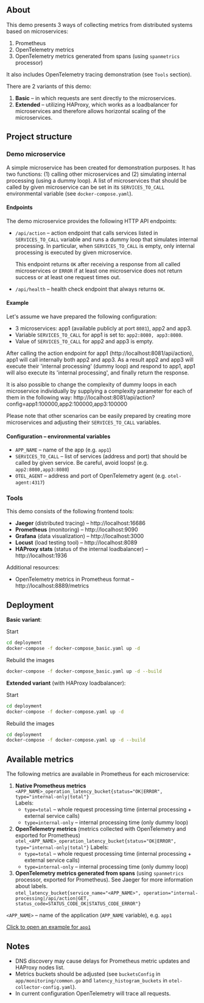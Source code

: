 ## About

This demo presents 3 ways of collecting metrics from distributed systems based on microservices:

1. Prometheus
2. OpenTelemetry metrics
3. OpenTelemetry metrics generated from spans (using `spanmetrics` processor)

It also includes OpenTelemetry tracing demonstration (see `Tools` section).

There are 2 variants of this demo:

1. **Basic** – in which requests are sent directly to the microservices.
2. **Extended** – utilizing HAProxy, which works as a loadbalancer for microservices and therefore allows horizontal
   scaling of the microservices.

## Project structure

### Demo microservice

A simple microservice has been created for demonstration purposes. It has two functions: (1) calling other microservices
and
(2) simulating internal processing (using a dummy loop). A list of microservices that should be called by given
microservice can be set in its `SERVICES_TO_CALL` environmental variable (see `docker-compose.yaml`).

#### Endpoints

The demo microservice provides the following HTTP API endpoints:

* `/api/action` – action endpoint that calls services listed in `SERVICES_TO_CALL` variable and runs a dummy loop that
  simulates internal processing. In particular, when `SERVICES_TO_CALL` is empty, only internal processing is executed by given microservice.
  
  This endpoint returns `OK` after receiving a response from all called microservices
  or `ERROR` if at least one microservice does not return success or at least one request times out.
* `/api/health` – health check endpoint that always returns `OK`.

#### Example

Let's assume we have prepared the following configuration:

* 3 microservices: app1 (available publicly at port `8081`), app2 and app3.
* Variable `SERVICES_TO_CALL` for app1 is set to: `app2:8080, app3:8080`.
* Value of `SERVICES_TO_CALL` for app2 and app3 is empty.

After calling the action endpoint for app1 (http://localhost:8081/api/action), app1 will call internally both app2 and
app3. As a result app2 and app3 will execute their 'internal processing' (dummy loop) and respond to app1, app1 will
also execute its 'internal processing', and finally return the response.

It is also possible to change the complexity of dummy loops in each microservice individually by supplying a complexity
parameter for each of them in the following way:
http://localhost:8081/api/action?config=app1:100000,app2:100000,app3:100000

Please note that other scenarios can be easily prepared by creating more microservices and adjusting their `SERVICES_TO_CALL`
variables.

#### Configuration – environmental variables

* `APP_NAME` – name of the app (e.g. `app1`)
* `SERVICES_TO_CALL` – list of services (address and port) that should be called by given service. Be careful, avoid
  loops! (e.g. `app2:8080,app3:8080`)
* `OTEL_AGENT` – address and port of OpenTelemetry agent (e.g. `otel-agent:4317`)

### Tools

This demo consists of the following frontend tools:

* **Jaeger** (distributed tracing) – http://localhost:16686
* **Prometheus** (monitoring) – http://localhost:9090
* **Grafana** (data visualization) – http://localhost:3000
* **Locust** (load testing tool) – http://localhost:8089
* **HAProxy stats** (status of the internal loadbalancer) – http://localhost:1936

Additional resources:

* OpenTelemetry metrics in Prometheus format – http://localhost:8889/metrics

## Deployment

**Basic variant**:  

Start
```sh
cd deployment
docker-compose -f docker-compose_basic.yaml up -d
```
Rebuild the images
```sh
docker-compose -f docker-compose_basic.yaml up -d --build
```


**Extended variant** (with HAProxy loadbalancer):

Start
```sh
cd deployment
docker-compose -f docker-compose.yaml up -d
```

Rebuild the images
```sh
cd deployment
docker-compose -f docker-compose.yaml up -d --build
```

## Available metrics

The following metrics are available in Prometheus for each microservice:

1. **Native Prometheus metrics**
   `<APP_NAME>_operation_latency_bucket{status="OK|ERROR", type="internal-only|total"}`  
   Labels:  
   * `type=total` – whole request processing time (internal processing + external service calls)
   * `type=internal-only` – internal processing time (only dummy loop)
2. **OpenTelemetry metrics** (metrics collected with OpenTelemetry and exported for Prometheus)
   `otel_<APP_NAME>_operation_latency_bucket{status="OK|ERROR", type="internal-only|total"}`
   Labels:
   * `type=total` – whole request processing time (internal processing + external service calls)
   * `type=internal-only` – internal processing time (only dummy loop)   
3. **OpenTelemetry metrics generated from spans** (using `spanmetrics` processor, exported for Prometheus). See Jaeger for more information about labels.  
   `otel_latency_bucket{service_name="<APP_NAME>", operation="internal-processing|/api/action|GET, status_code=STATUS_CODE_OK|STATUS_CODE_ERROR"}`

`<APP_NAME>` – name of the application (`APP_NAME` variable), e.g. `app1`

[Click to open an example for `app1`](http://localhost:9090/graph?g0.expr=histogram_quantile(0.95%2C%20sum(rate(app1_operation_latency_bucket%7Bstatus%3D%22OK%22%2C%20type%3D%22internal-only%22%7D%5B1m%5D))%20by%20(le))%20*%201000&g0.tab=0&g0.stacked=0&g0.show_exemplars=0&g0.range_input=15m&g1.expr=histogram_quantile(0.95%2C%20sum(rate(otel_app1_operation_latency_bucket%7Bstatus%3D%22OK%22%2C%20type%3D%22internal-only%22%7D%5B1m%5D))%20by%20(le))%20*%201000&g1.tab=0&g1.stacked=0&g1.show_exemplars=0&g1.range_input=15m&g2.expr=histogram_quantile(0.95%2C%20rate(otel_latency_bucket%7Bservice_name%3D%22app1%22%2C%20operation%3D%22internal-processing%22%7D%5B1m%5D))&g2.tab=0&g2.stacked=0&g2.show_exemplars=0&g2.range_input=15m) 

## Notes

* DNS discovery may cause delays for Prometheus metric updates and HAProxy nodes list.
* Metrics buckets should be adjusted (see `bucketsConfig` in `app/monitoring/common.go` and `latency_histogram_buckets`
  in `otel-collector-config.yaml`).
* In current configuration OpenTelemetry will trace all requests.  
